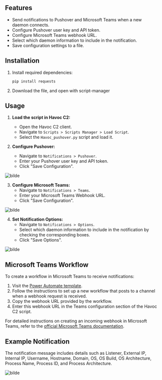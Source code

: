 
## Features

- Send notifications to Pushover and Microsoft Teams when a new daemon connects.
- Configure Pushover user key and API token.
- Configure Microsoft Teams webhook URL.
- Select which daemon information to include in the notification.
- Save configuration settings to a file.

## Installation
1. Install required dependencies:
    ```bash
    pip install requests
    ```
2. Download the file, and open with script-manager
    

## Usage

1. **Load the script in Havoc C2:**
   - Open the Havoc C2 client.
   - Navigate to `Scripts > Scripts Manager > Load Script`.
   - Select the `Havoc_pushover.py` script and load it.

2. **Configure Pushover:**
   - Navigate to `Notifications > Pushover`.
   - Enter your Pushover user key and API token.
   - Click "Save Configuration".

![bilde](https://github.com/2spentest/Havoc_notify/assets/6630936/aa3ba155-5959-4af5-9490-a6098646cb22)



3. **Configure Microsoft Teams:**
   - Navigate to `Notifications > Teams`.
   - Enter your Microsoft Teams Webhook URL.
   - Click "Save Configuration".
  
 ![bilde](https://github.com/2spentest/Havoc_notify/assets/6630936/0c2e1659-fe20-4d0a-b16b-da35b72e5f6a)

4. **Set Notification Options:**
   - Navigate to `Notifications > Options`.
   - Select which daemon information to include in the notification by checking the corresponding boxes.
   - Click "Save Options".

![bilde](https://github.com/2spentest/Havoc_notify/assets/6630936/fbe50cac-b3d5-4ce4-ba71-b28af37276f0)



## Microsoft Teams Workflow

To create a workflow in Microsoft Teams to receive notifications:

1. Visit the [Power Automate template](https://make.preview.powerautomate.com/galleries/public/templates/d271a6f01c2545a28348d8f2cddf4c8f/post-to-a-channel-when-a-webhook-request-is-received).
2. Follow the instructions to set up a new workflow that posts to a channel when a webhook request is received.
3. Copy the webhook URL provided by the workflow.
4. Enter this webhook URL in the Teams configuration section of the Havoc C2 script.

For detailed instructions on creating an incoming webhook in Microsoft Teams, refer to the [official Microsoft Teams documentation](https://learn.microsoft.com/en-us/microsoftteams/platform/webhooks-and-connectors/how-to/add-incoming-webhook?tabs=newteams%2Cdotnet#create-an-incoming-webhook).

## Example Notification

The notification message includes details such as Listener, External IP, Internal IP, Username, Hostname, Domain, OS, OS Build, OS Architecture, Process Name, Process ID, and Process Architecture.

![bilde](https://github.com/2spentest/Havoc_notify/assets/6630936/63e1d5fb-c092-4d44-b67f-15f65d7a7a00)

